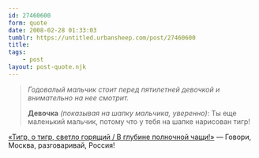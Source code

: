 ```yaml
---
id: 27460600
form: quote
date: 2008-02-28 01:33:03
tumblr: https://untitled.urbansheep.com/post/27460600
title: 
tags:
    - post
layout: post-quote.njk
---
```


<blockquote>
<p><em>Годовалый мальчик стоит перед пятилетней девочкой и внимательно на нее смотрит.</em></p>

<p><strong>Девочка</strong> <em>(показывая на шапку мальчика, уверенно)</em>: Ты еще маленький мальчик, потому что у тебя на шапке нарисован тигр!</p>
</blockquote>

<a href="http://overheard.ru/list/47af02d2d2afb/">«Тигр, о тигр, светло горящий / В глубине полночной чащи!»</a> — Говори, Москва, разговаривай, Россия!
